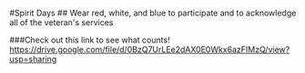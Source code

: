 <br/>
#Spirit Days
## Wear red, white, and blue to participate and to acknowledge all of the veteran's services

###Check out this link to see what counts!
<https://drive.google.com/file/d/0BzQ7UrLEe2dAX0E0Wkx6azFIMzQ/view?usp=sharing>
